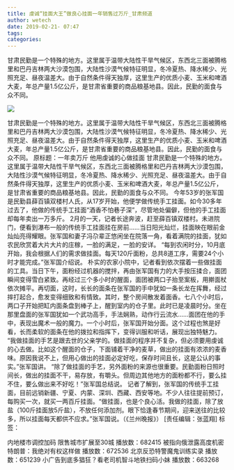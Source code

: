 ```yaml
---
title: 虔诚“挂面大王”做良心挂面一年销售过万斤_甘肃频道
author: wetech
date: 2019-02-21- 07:47
tags: 
categories: 
---
```

甘肃民勤是一个特殊的地方。这里属于温带大陆性干旱气候区，东西北三面被腾格里和巴丹吉林两大沙漠包围，大陆性沙漠气候特征明显，冬冷夏热、降水稀少、光照充足、昼夜温差大。由于自然条件得天独厚，这里生产的优质小麦、玉米和啤酒大麦，年总产量1.5亿公斤，是甘肃省重要的商品粮基地县。因此，民勤的面食与众不同。
<!-- more -->
                
<img align="center" border="0" src="http://p2.ifengimg.com/a/2016/0810/204c433878d5cf9size1_w16_h16.png" />
                
                
            
甘肃民勤是一个特殊的地方。这里属于温带大陆性干旱气候区，东西北三面被腾格里和巴丹吉林两大沙漠包围，大陆性沙漠气候特征明显，冬冷夏热、降水稀少、光照充足、昼夜温差大。由于自然条件得天独厚，这里生产的优质小麦、玉米和啤酒大麦，年总产量1.5亿公斤，是甘肃省重要的商品粮基地县。因此，民勤的面食与众不同。
原标题：一年卖万斤 他用虔诚的心做挂面
甘肃民勤是一个特殊的地方。这里属于温带大陆性干旱气候区，东西北三面被腾格里和巴丹吉林两大沙漠包围，大陆性沙漠气候特征明显，冬冷夏热、降水稀少、光照充足、昼夜温差大。由于自然条件得天独厚，这里生产的优质小麦、玉米和啤酒大麦，年总产量1.5亿公斤，是甘肃省重要的商品粮基地县。因此，民勤的面食与众不同。
今年53岁的张军国是民勤县薛百镇双楼村人氏，从17岁开始，他便学做传统手工挂面。如今30多年过去了，他做的传统手工挂面“酒香不怕巷子深”，尽管地处偏僻，但他的手工挂面却每年卖出一万多斤。
2月的一天，记者长途奔波，赶至薛百镇双楼村。未进院门，便看到瀑布一般的传统手工挂面挂在房前……当日阳光灿烂，挂面映在眼前金灿灿亮得耀眼。张军国和妻子冯尕辈正悠闲坐在院落一角，看着满院的挂面，犹如农民欣赏着大片大片的庄稼，一脸的满足，一脸的安详。
“每到农闲时分，10月底开始，我会根据人们的需求做挂面。每天120斤面粉，总共8道工序，需要24个小时才能完成。”张军国介绍说。
朴实的农家小院中，记者看到依次摆着一些做挂面的工具。当日下午，面粉经过机器的搅拌，再由张军国有力的大手按压揉合，面团瞬间变得雪白紧致。再经过三个多小时的醒面，面团被两口子抬至案板，用擀面杖依次摊平。再切面，这时，长长的面条在张军国的手中犹如一条长龙在挥舞，经过摔打起合，愈发变得细致和有情致。其时，整个房间散发着面香。七八个小时后，两口子开始把缸内面条盘到棒子上，醒到室内的仓子里。此时已是凌晨时分。坐在那里盘面的张军国犹如一个武功高手，手法娴熟，动作行云流水……面团在他的手中，表现出魔术一般的魔力。一个小时后，张军国开始分面。这个过程也煞是好看，长而柔软的面条在他的拨拉和指挥下，变得训服和听话，展现出独特魅力。
“我做挂面的手艺是跟去世的父亲学的。做挂面的程序并不复杂，但必须要用虔诚的心去做。比如这个醒面的仓子，下面铺着干净的麦草，做出的挂面有浓浓的麦香味。原因我说不上，但用心做出的挂面必定好吃，保存时间且长，这是公认的事实。”张军国讲。
“除了做挂面的手艺，另外面粉的来源也很重要。民勤面粉日照时间长，做出的挂面不干，易存放，有嚼头。但周边其他地方的面粉都不行，要么挂不住，要么做出来不好吃！”张军国总结说。
记者了解到，张军国的传统手工挂面，目前远销新疆、宁夏、内蒙、深圳、西藏、西安等地。不少人往往提前预订，每购买一次，就买一两百斤挂面。“做挂面，也是个良心活。我做的挂面，除了放盐（100斤挂面放5斤盐），不放任何添加剂。眼下恰逢春节期间，迎来送往的比较多，所以挂面每天都供不应求。”张军国说。（《兰州晚报》）
[责任编辑：张蓝翔]
标签：
 
 
             
内地楼市调控加码 限售城市扩展至30城
播放数：682415
被指向俄泄露高度机密 特朗普：我绝对有权这样做
播放数：672536
北京反恐特警魔鬼训练实录
播放数：651239
小广告到底多猖狂？看老司机智斗地铁扫码小妹
播放数：663268
